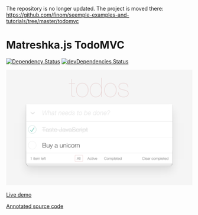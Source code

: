 The repository is no longer updated. The project is moved there: https://github.com/finom/seemple-examples-and-tutorials/tree/master/todomvc

# Matreshka.js TodoMVC

[![Dependency Status](https://img.shields.io/david/matreshkajs/todomvc.svg)](https://david-dm.org/matreshkajs/matreshka-todomvc) [![devDependencies Status](https://david-dm.org/matreshkajs/todomvc/dev-status.svg)](https://david-dm.org/matreshkajs/matreshka-todomvc?type=dev)

![](https://raw.githubusercontent.com/tastejs/todomvc-app-css/master/screenshot.png)

[Live demo](http://matreshkajs.github.io/matreshka-todomvc/)

[Annotated source code](http://matreshkajs.github.io/matreshka-todomvc/docs/app.html)
